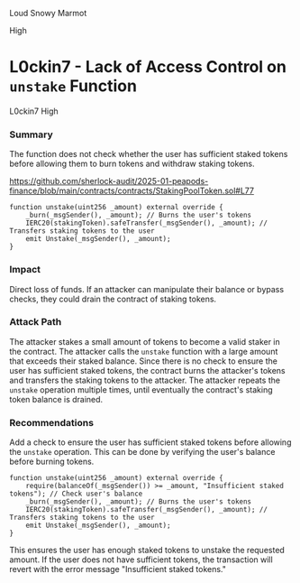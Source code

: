 Loud Snowy Marmot

High

# L0ckin7 - Lack of Access Control on `unstake` Function

L0ckin7
High


### Summary

The function does not check whether the user has sufficient staked tokens before allowing them to burn tokens and withdraw staking tokens.

https://github.com/sherlock-audit/2025-01-peapods-finance/blob/main/contracts/contracts/StakingPoolToken.sol#L77

```solidity
function unstake(uint256 _amount) external override {
    _burn(_msgSender(), _amount); // Burns the user's tokens
    IERC20(stakingToken).safeTransfer(_msgSender(), _amount); // Transfers staking tokens to the user
    emit Unstake(_msgSender(), _amount);
}
```

### Impact

Direct loss of funds.
If an attacker can manipulate their balance or bypass checks, they could drain the contract of staking tokens.

### Attack Path

The attacker stakes a small amount of tokens to become a valid staker in the contract.
The attacker calls the `unstake` function with a large amount that exceeds their staked balance.
Since there is no check to ensure the user has sufficient staked tokens, the contract burns the attacker's tokens and transfers the staking tokens to the attacker.
The attacker repeats the `unstake` operation multiple times, until eventually the contract's staking token balance is drained.

 ### Recommendations

Add a check to ensure the user has sufficient staked tokens before allowing the `unstake` operation. This can be done by verifying the user's balance before burning tokens.

```solidity
function unstake(uint256 _amount) external override {
    require(balanceOf(_msgSender()) >= _amount, "Insufficient staked tokens"); // Check user's balance
    _burn(_msgSender(), _amount); // Burns the user's tokens
    IERC20(stakingToken).safeTransfer(_msgSender(), _amount); // Transfers staking tokens to the user
    emit Unstake(_msgSender(), _amount);
}
```

This ensures the user has enough staked tokens to unstake the requested amount.
If the user does not have sufficient tokens, the transaction will revert with the error message "Insufficient staked tokens."



